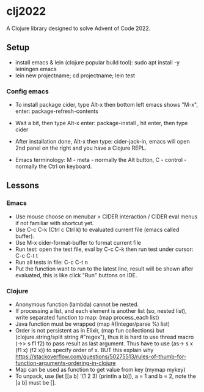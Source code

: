 # clj2022

A Clojure library designed to solve Advent of Code 2022.

## Setup
- install emacs & lein (clojure popular build tool): sudo apt install -y leiningen emacs
- lein new projectname; cd projectname; lein test
### Config emacs
- To install package cider, type Alt-x then bottom left emacs shows "M-x", enter: package-refresh-contents
- Wait a bit, then type Alt-x enter: package-install , hit enter, then type cider 
- After installation done, Alt-x then type: cider-jack-in, emacs will open 2nd panel on the right and you have a Clojure REPL.

- Emacs terminology: M - meta - normally the Alt button, C - control - normally the Ctrl on keyboard.

## Lessons
### Emacs
- Use mouse choose on menubar > CIDER interaction / CIDER eval menus if not familiar with shortcut yet.
- Use C-c C-k (Ctrl c Ctrl k) to evaluated current file (emacs called buffer).
- Use M-x cider-format-buffer to format current file
- Run test: open the test file, eval by C-c C-k then run test under cursor: C-c C-t t
- Run all tests in file: C-c C-t n
- Put the function want to run to the latest line, result will be shown after evaluated, this is like click "Run" buttons on IDE.

### Clojure
- Anonymous function (lambda) cannot be nested.
- If processing a list, and each element is another list (so, nested list), write separated function to map: (map process_each list)
- Java function must be wrapped (map #(Integer/parse %) list)
- Order is not persistent as in Elixir, (map fun collections) but (clojure.string/split string #"regex"), thus it is hard to use thread macro (->> s f1 f2) to pass result as last argument. Thus have to use (as-> s x (f1 x) (f2 x)) to specify order of x. BUT this explain why https://stackoverflow.com/questions/50275513/rules-of-thumb-for-function-arguments-ordering-in-clojure
- Map can be used as function to get value from key (mymap mykey)
- To unpack, use (let [[a b] '(1 2 3) (println a b)]), a = 1 and b = 2, note the [a b] must be [].